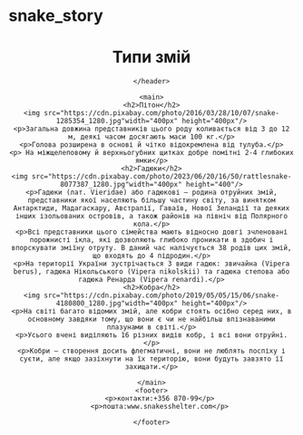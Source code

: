 # snake_story
<html>
<title>Типи змій</title>

<body>
    <header>
    <h1>Типи змій</h1>
    
    </header>

    <main>
    <h2>Пітон</h2>
    <img src="https://cdn.pixabay.com/photo/2016/03/28/10/07/snake-1285354_1280.jpg"width="400px" height="400px"/>
    <p>Загальна довжина представників цього роду коливається від 3 до 12 м, деякі часом досягають маси 100 кг.</p>
    <p>Голова розширена в основі й чітко відокремлена від тулуба.</p>
    <p> На міжщелеповому й верхньогубних щитках добре помітні 2-4 глибоких ямки</p>
    <h2>Гадюки</h2>
    <img src="https://cdn.pixabay.com/photo/2023/06/20/16/50/rattlesnake-8077387_1280.jpg"width="400px" height="400"/>
    <p>Гадюки (лат. Vieridae) або гадюкові – родина отруйних змій, представники якої населяють більшу частину світу, за винятком Антарктиди, Мадагаскару, Австралії, Гаваїв, Нової Зеландії та деяких інших ізольованих островів, а також районів на північ від Полярного кола.</p>
    <p>Всі представники цього сімейства мають відносно довгі зчленовані порожнисті ікла, які дозволяють глибоко проникати в здобич і впорскувати зміїну отруту. В даний час налічується 38 родів цих змій, що входять до 4 підродин.</p>
    <p>На території України зустрічається 3 види гадюк: звичайна (Vipera berus), гадюка Нікольського (Vipera nikolskii) та гадюка степова або гадюка Ренарда (Vipera renardi).</p>
    <h2>Кобра</h2>
    <img src="https://cdn.pixabay.com/photo/2019/05/05/15/06/snake-4180800_1280.jpg"width="400px" height="400px"/>
    <p>На світі багато відомих змій, але кобри стоять осібно серед них, в основному завдяки тому, що вони є чи не найбільш впізнаваними плазунами в світі.</p>
    <p>Усього вчені виділяють 16 різних видів кобр, і всі вони отруйні.</p>
    <p>Кобри — створення досить флегматичні, вони не люблять поспіху і суєти, але якщо зазіхнути на їх територію, вони будуть завзято її захищати.</p>

    </main>
    <footer>
        <p>контакти:+356 870-99</p>
        <p>пошта:www.snakesshelter.com</p>
      
    </footer>
</body>

</html>
